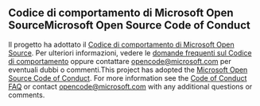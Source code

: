 ## <a name="microsoft-open-source-code-of-conduct"></a><span data-ttu-id="3d968-101">Codice di comportamento di Microsoft Open Source</span><span class="sxs-lookup"><span data-stu-id="3d968-101">Microsoft Open Source Code of Conduct</span></span>
<span data-ttu-id="3d968-p101">Il progetto ha adottato il [Codice di comportamento di Microsoft Open Source](https://opensource.microsoft.com/codeofconduct/). Per ulteriori informazioni, vedere le [domande frequenti sul Codice di comportamento](https://opensource.microsoft.com/codeofconduct/faq/) oppure contattare [opencode@microsoft.com](mailto:opencode@microsoft.com) per eventuali dubbi o commenti.</span><span class="sxs-lookup"><span data-stu-id="3d968-p101">This project has adopted the [Microsoft Open Source Code of Conduct](https://opensource.microsoft.com/codeofconduct/). For more information see the [Code of Conduct FAQ](https://opensource.microsoft.com/codeofconduct/faq/) or contact [opencode@microsoft.com](mailto:opencode@microsoft.com) with any additional questions or comments.</span></span>